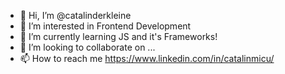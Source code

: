 - 👋 Hi, I’m @catalinderkleine
- 👀 I’m interested in Frontend Development
- 🌱 I’m currently learning JS and it's Frameworks!
- 💞️ I’m looking to collaborate on ...
- 📫 How to reach me https://www.linkedin.com/in/catalinmicu/

<!---
catalinderkleine/catalinderkleine is a ✨ special ✨ repository because its `README.md` (this file) appears on your GitHub profile.
You can click the Preview link to take a look at your changes.
--->
